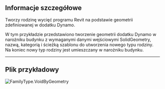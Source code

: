 ## Informacje szczegółowe
Tworzy rodzinę wycięć programu Revit na podstawie geometrii zdefiniowanej w dodatku Dynamo.

W tym przykładzie przedstawiono tworzenie geometrii dodatku Dynamo w narożniku budynku z wymaganymi danymi wejściowymi SolidGeometry, nazwą, kategorią i ścieżką szablonu do utworzenia nowego typu rodziny. Na koniec nowy typ rodziny jest umieszczany w narożniku budynku.

___
## Plik przykładowy

![FamilyType.VoidByGeometry](./Revit.Elements.FamilyType.VoidByGeometry_img.jpg)
